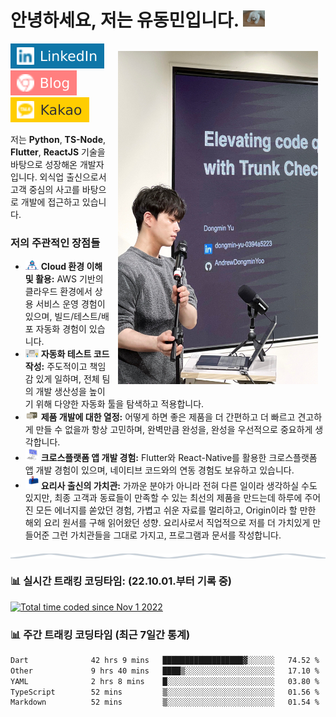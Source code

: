 <h1> 안녕하세요, 저는 유동민입니다. <img src="assets/greeting-cat.gif" width="35" alt=""> </h1>
<img src="assets/presentation.jpeg" width="320" height="533" style="margin: 12px;" align="right" alt="" />

[![Linkedin Badge](assets/linked-in.svg)](https://www.linkedin.com/in/dongmin-yu-0394a5223/)
[![DevBlog Badge](assets/tistory-blog.svg)](https://cat-minzzi.tistory.com/)
[![KakaoTalk Badge](assets/kakao-talk.svg)](https://open.kakao.com/o/suc69eLe)

저는 **Python**, **TS-Node**, **Flutter**, **ReactJS** 기술을 바탕으로 성장해온 개발자입니다. 외식업 출신으로서 고객 중심의 사고를 바탕으로 개발에 접근하고 있습니다.

### 저의 주관적인 장점들

- <img src="assets/developer.gif" width="21" alt="" /> **Cloud 환경 이해 및 활용:** AWS 기반의 클라우드 환경에서 상용 서비스 운영 경험이 있으며, 빌드/테스트/배포 자동화 경험이 있습니다.
- <img src="assets/lightning.gif" width="21" alt="" /> **자동화 테스트 코드 작성:** 주도적이고 책임감 있게 일하며, 전체 팀의 개발 생산성을 높이기 위해 다양한 자동화 툴을 탐색하고 적용합니다.
- <img src="assets/message.gif" width="21" alt="" /> **제품 개발에 대한 열정:** 어떻게 하면 좋은 제품을 더 간편하고 더 빠르고 견고하게 만들 수 없을까 항상 고민하며, 완벽만큼 완성을, 완성을 우선적으로 중요하게 생각합니다.
- <img src="assets/laptop.gif" width="21" alt="" /> **크로스플랫폼 앱 개발 경험:** Flutter와 React-Native를 활용한 크로스플랫폼 앱 개발 경험이 있으며, 네이티브 코드와의 연동 경험도 보유하고 있습니다.
- <img src="assets/letterbox.gif" width="21" alt="" /> **요리사 출신의 가치관:** 가까운 분야가 아니라 전혀 다른 일이라 생각하실 수도 있지만, 최종 고객과 동료들이 만족할 수 있는 최선의 제품을 만드는데 하루에 주어진 모든 에너지를 쏟았던 경험, 가볍고 쉬운 자료를 멀리하고, Origin이라 할 만한 해외 요리 원서를 구해 읽어왔던 성향. 요리사로서 직업적으로 저를 더 가치있게 만들어준 그런 가치관들을 그대로 가지고, 프로그램과 문서를 작성합니다.

<img src="assets/divider.svg" style="display:block;margin:20px auto;" width="100%" height="8" align="center" alt=""/>

### 📊 실시간 트래킹 코딩타임: (22.10.01.부터 기록 중)

[![Total time coded since Nov 1 2022](https://wakatime.com/badge/user/9950e5aa-6874-4666-96a4-97dc4da0c644.svg?style=for-the-badge)](https://wakatime.com/@9950e5aa-6874-4666-96a4-97dc4da0c644)

### 📊 주간 트래킹 코딩타임 (최근 7일간 통계)

<!--START_SECTION:waka-->

```txt
Dart              42 hrs 9 mins   ██████████████████▓░░░░░░   74.52 %
Other             9 hrs 40 mins   ████▒░░░░░░░░░░░░░░░░░░░░   17.10 %
YAML              2 hrs 8 mins    █░░░░░░░░░░░░░░░░░░░░░░░░   03.80 %
TypeScript        52 mins         ▒░░░░░░░░░░░░░░░░░░░░░░░░   01.56 %
Markdown          52 mins         ▒░░░░░░░░░░░░░░░░░░░░░░░░   01.54 %
```

<!--END_SECTION:waka-->
